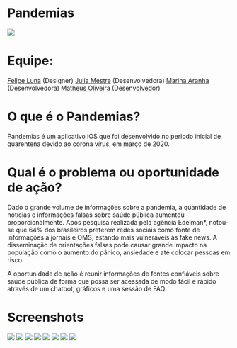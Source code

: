 # Pandemias

![](Documentation/Icon.png)

# Equipe:

[Felipe Luna][00] (Designer)
[Julia Mestre][01] (Desenvolvedora)
[Marina Aranha][02] (Desenvolvedora)
[Matheus Oliveira][03] (Desenvolvedor)

# O que é o Pandemias?

Pandemias é um aplicativo iOS que foi desenvolvido no periodo inicial de quarentena devido ao corona vírus, em março de 2020.

# Qual é o problema ou oportunidade de ação?

Dado o grande volume de informações sobre a pandemia, a quantidade de notícias e informações falsas sobre saúde pública aumentou proporcionalmente. Após pesquisa realizada pela agência Edelman*, notou-se que 64% dos brasileiros preferem redes sociais como fonte de informações à jornais e OMS, estando mais vulneráveis às fake news. A disseminação de orientações falsas pode causar grande impacto na população como o aumento do pânico, ansiedade e até colocar pessoas em risco. 

A oportunidade de ação é reunir informações de fontes confiáveis sobre saúde pública de forma que possa ser acessada de modo fácil e rápido através de um chatbot, gráficos e uma sessão de FAQ.

# Screenshots

![](Documentation/Chatbot-Home.png)
![](Documentation/Chatbot-Start.png)
![](Documentation/Chatbot-Conversation.png)
![](Documentation/Chart-Global.png)
![](Documentation/Countries-List.png)
![](Documentation/Chart-Brazil.png)
![](Documentation/FAQ-Home.png)
![](Documentation/FAQ-Answer.png)

[00]:https://www.linkedin.com/in/felipe-luna-a3b25b109/?lipi=urn%3Ali%3Apage%3Ad_flagship3_people_connections%3BZNH3JEdLT7OE51cKmGYqLg%3D%3D&licu=urn%3Ali%3Acontrol%3Ad_flagship3_people_connections-connection_profile
[01]:https://www.linkedin.com/in/julia-conti-mestre/?lipi=urn%3Ali%3Apage%3Ad_flagship3_people_connections%3BZNH3JEdLT7OE51cKmGYqLg%3D%3D&licu=urn%3Ali%3Acontrol%3Ad_flagship3_people_connections-connection_profile
[02]:https://www.linkedin.com/in/marina-miranda-aranha/?lipi=urn%3Ali%3Apage%3Ad_flagship3_people_connections%3BZNH3JEdLT7OE51cKmGYqLg%3D%3D&licu=urn%3Ali%3Acontrol%3Ad_flagship3_people_connections-connection_profile
[03]:https://www.linkedin.com/in/matheus-de-souza-oliveira-642691159/